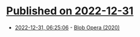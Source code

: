 # [Published on 2022-12-31](index.md)

* [2022-12-31, 06:25:06](https://news.ycombinator.com/item?id=34194182) - [Blob Opera (2020)](https://artsandculture.google.com/experiment/blob-opera/AAHWrq360NcGbw?hl=en)
